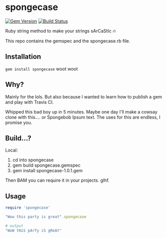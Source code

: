 # spongecase
[![Gem Version](https://badge.fury.io/rb/spongecase.svg)](https://badge.fury.io/rb/spongecase)
[![Build Status](https://travis-ci.org/DLvalentine/spongecase.svg?branch=master)](https://travis-ci.org/DLvalentine/spongecase)

Ruby string method to make your strings sArCaStIc :fire: 


This repo contains the gemspec and the spongecase.rb file. 

## Installation
`gem install spongecase` woot woot

## Why?
Mainly for the lols. But also because I wanted to learn how to publish a gem and play with Travis CI.

Whipped this bad boy up in 5 minutes. Maybe one day I'll make a cowsay clone with this.... or Spongebob Ipsum text. The uses for this are endless, I promise you.

## Build...?
Local: 

1. cd into spongecase
2. gem build spongecase.gemspec
3. gem install spongecase-1.0.1.gem

Then BAM you can require it in your projects. glhf.


## Usage

```ruby
require 'spongecase'

"Wow this party is great".spongecase

# output
"WoW tHiS pArTy iS gReAt" 
```
